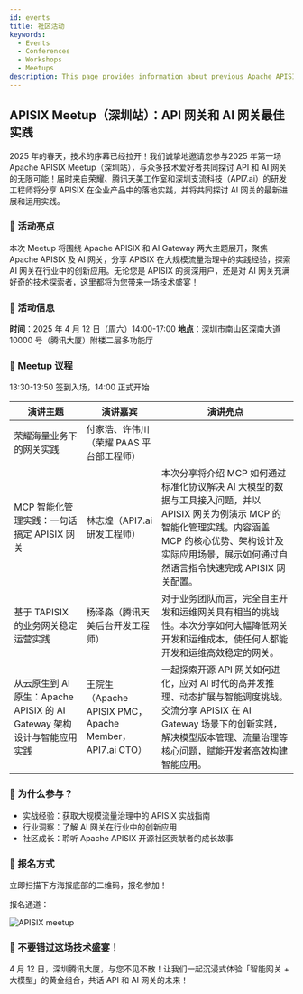 ```yaml
---
id: events
title: 社区活动
keywords:
  - Events
  - Conferences
  - Workshops
  - Meetups
description: This page provides information about previous Apache APISIX's community events.
---
```


## APISIX Meetup（深圳站）：API 网关和 AI 网关最佳实践 

2025 年的春天，技术的序幕已经拉开！我们诚挚地邀请您参与2025 年第一场 Apache APISIX Meetup（深圳站），与众多技术爱好者共同探讨 API 和 AI 网关的无限可能！届时来自荣耀、腾讯天美工作室和深圳支流科技（API7.ai）的研发工程师将分享 APISIX 在企业产品中的落地实践，并将共同探讨 AI 网关的最新进展和运用实践。

### 🌟 活动亮点

本次 Meetup 将围绕 Apache APISIX 和 AI Gateway 两大主题展开，聚焦 Apache APISIX 及 AI 网关，分享 APISIX 在大规模流量治理中的实践经验，探索 AI 网关在行业中的创新应用。无论您是 APISIX 的资深用户，还是对 AI 网关充满好奇的技术探索者，这里都将为您带来一场技术盛宴！

### 📍 活动信息

  **时间**：2025 年 4 月 12 日（周六）14:00-17:00
  **地点**：深圳市南山区深南大道 10000 号（腾讯大厦）附楼二层多功能厅

### 📅 Meetup 议程

13:30-13:50 签到入场，14:00 正式开始

| 演讲主题                                                  | 演讲嘉宾                                                             | 演讲亮点                                                                                                                                                                                                                     |
|-------------------------------------------------------------|---------------------------------------------------------------------|-----------------------------------------------------------------------------------------------------------------------------------------------------------------------------------------------------------------------------|
| 荣耀海量业务下的网关实践                                      | 付家浩、许伟川（荣耀 PAAS 平台部工程师）                            |                                                                                                                                                                                                                 |
| MCP 智能化管理实践：一句话搞定 APISIX 网关                    | 林志煌（API7.ai 研发工程师）                                        | 本次分享将介绍 MCP 如何通过标准化协议解决 AI 大模型的数据与工具接入问题，并以 APISIX 网关为例演示 MCP 的智能化管理实践。内容涵盖 MCP 的核心优势、架构设计及实际应用场景，展示如何通过自然语言指令快速完成 APISIX 网关配置。 |
| 基于 TAPISIX 的业务网关稳定运营实践                          | 杨泽淼（腾讯天美后台开发工程师）                                    | 对于业务团队而言，完全自主开发和运维网关具有相当的挑战性。本次分享如何大幅降低网关开发和运维成本，使任何人都能开发和运维高效稳定的网关。                                                                                     |
| 从云原生到 AI 原生：Apache APISIX 的 AI Gateway 架构设计与智能应用实践 | 王院生（Apache APISIX PMC，Apache Member，API7.ai CTO）            | 一起探索开源 API 网关如何进化，应对 AI 时代的高并发推理、动态扩展与智能调度挑战。交流分享 APISIX 在 AI Gateway 场景下的创新实践，解决模型版本管理、流量治理等核心问题，赋能开发者高效构建智能应用。                              |

### 🎁 为什么参与？

- 实战经验：获取大规模流量治理中的 APISIX 实战指南
- 行业洞察：了解 AI 网关在行业中的创新应用
- 社区成长：聆听 Apache APISIX 开源社区贡献者的成长故事

### 📩 报名方式

立即扫描下方海报底部的二维码，报名参加！

报名通道：

![APISIX meetup](https://static.api7.ai/uploads/2025/04/08/10ojRWMH_2025-apisix-meetup-final.webp)

### 🚀 不要错过这场技术盛宴！

4 月 12 日，深圳腾讯大厦，与您不见不散！让我们一起沉浸式体验「智能网关 + 大模型」的黄金组合，共话 API 和 AI 网关的未来！
